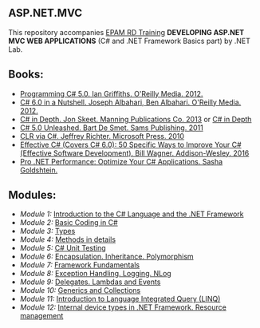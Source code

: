 ## ASP.NET.MVC

This repository accompanies [EPAM RD Training](https://training.by/) **DEVELOPING ASP.NET MVC WEB APPLICATIONS** (C# and .NET Framework Basics part) by .NET Lab.

## Books: 

- [Programming C# 5.0. Ian Griffiths. O'Reilly Media. 2012.](http://shop.oreilly.com/product/0636920024064.do)
- [C# 6.0 in a Nutshell. Joseph Albahari, Ben Albahari. O'Reilly Media. 2012.](http://shop.oreilly.com/product/0636920040323.do)
- [C# in Depth. Jon Skeet. Manning Publications Co. 2013](https://www.manning.com/books/c-sharp-in-depth-third-edition) or [C# in Depth](https://livebook.manning.com/#!/book/c-sharp-in-depth-third-edition/chapter-1/)
- [C# 5.0 Unleashed. Bart De Smet. Sams Publishing. 2011](https://www.goodreads.com/book/show/16284093-c-5-0-unleashed)
- [CLR via C#. Jeffrey Richter. Microsoft Press. 2010](https://www.goodreads.com/book/show/7121415-clr-via-c)
- [Effective C# (Covers C# 6.0): 50 Specific Ways to Improve Your C# (Effective Software Development). Bill Wagner. Addison-Wesley. 2016](https://www.goodreads.com/book/show/30009056-effective-c-covers-c-6-0)
- [Pro .NET Performance: Optimize Your C# Applications. Sasha Goldshtein.](http://www.apress.com/us/book/9781430244585)

## Modules: 

 - *Module 1:* [Introduction to the C# Language and the .NET Framework](https://github.com/EPM-RD-NETLAB/.NET-Framework-modules/tree/master/M1.%20Introduction%20to%20the%20C%23%20Language%20and%20the%20.NET%20Framework)
 - *Module 2:* [Basic Coding in C#](https://github.com/EPM-RD-NETLAB/.NET-Framework-modules/tree/master/M3.%20Basic%20Coding%20in%20C%23)
 - *Module 3:* [Types](https://github.com/EPM-RD-NETLAB/.NET-Framework-modules/tree/master/M4.%20Types)
 - *Module 4:* [Methods in details](https://github.com/EPM-RD-NETLAB/.NET-Framework-modules/tree/master/M5.%20Methods%20in%20details)
 - *Module 5:* [C# Unit Testing](https://github.com/EPM-RD-NETLAB/.NET-Framework-modules/tree/master/M6.%20C%23%20Unit%20Testing)
 - *Module 6:* [Encapsulation. Inheritance. Polymorphism](https://github.com/EPM-RD-NETLAB/.NET-Framework-modules/tree/master/M6.%20Encapsulation.%20Inheritance.%20Polymorphism)
 - *Module 7:* [Framework Fundamentals](https://github.com/EPM-RD-NETLAB/.NET-Framework-modules/tree/master/M7.%20Framework%20Fundamentals)
 - *Module 8:* [Exception Handling. Logging. NLog](https://github.com/EPM-RD-NETLAB/.NET-Framework-modules/tree/master/M8.%20Exception%20Handling.%20Logging.%20NLog)
 - *Module 9:* [Delegates. Lambdas and Events](https://github.com/EPM-RD-NETLAB/.NET-Framework-modules/tree/master/M9.%20Delegates.%20Lambdas%20and%20Events)
 - *Module 10:* [Generics and Collections](https://github.com/EPM-RD-NETLAB/.NET-Framework-modules/tree/master/M10.%20Generics%20and%20Collections)
 - *Module 11:* [Introduction to Language Integrated Query (LINQ)](https://github.com/EPM-RD-NETLAB/.NET-Framework-modules/tree/master/M11.%20Introduction%20to%20Language%20Integrated%20Query%20(LINQ))
  - *Module 12:* [Internal device types in .NET Framework. Resource management](https://github.com/EPM-RD-NETLAB/.NET-Framework-modules/tree/master/M12.%20Internal%20device%20types%20in%20.NET%20Framework.%20Resource%20management)
